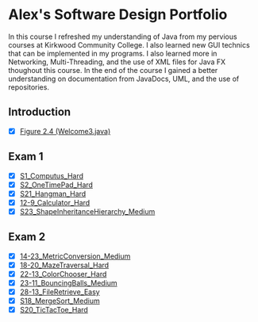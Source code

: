 # Alex's Software Design Portfolio
In this course I refreshed my understanding of Java from my pervious courses at Kirkwood Community College. I also learned new GUI technics that can be implemented in my programs. I also learned more in Networking, Multi-Threading, and the use of XML files for Java FX thoughout this course. In the end of the course I gained a better understanding on documentation from JavaDocs, UML, and the use of repositories.

## Introduction
- [x] [Figure 2.4 (Welcome3.java)](https://github.com/Aleyx4/Introduction-to-Software-Design-Fall-2017/tree/master/Figure%202.4%20(Welcome3.java) "Figure 2.4 (Welcome3.java)")

## Exam 1
- [x] [S1_Computus_Hard](https://github.com/Aleyx4/Introduction-to-Software-Design-Fall-2017/tree/master/S1_Computus_Hard "S1_Computus_Hard")
- [x] [S2_OneTimePad_Hard](https://github.com/Aleyx4/Introduction-to-Software-Design-Fall-2017/tree/master/S2_OneTimePad_Hard "S2_OneTimePad_Hard")
- [x] [S21_Hangman_Hard](https://github.com/Aleyx4/Introduction-to-Software-Design-Fall-2017/tree/master/S21_HangmanGUI_Hard "S21_Hangman_Hard")
- [x] [12-9_Calculator_Hard](https://github.com/Aleyx4/Introduction-to-Software-Design-Fall-2017/tree/master/12-9_Calculator_Hard "12-9_Calculator_Hard")
- [x] [S23_ShapeInheritanceHierarchy_Medium](https://github.com/Aleyx4/Introduction-to-Software-Design-Fall-2017/tree/master/S23_ShapeInheritanceHierarchy_Medium "S23_ShapeInheritanceHierarchy_Medium")

## Exam 2
- [x] [14-23_MetricConversion_Medium](https://github.com/Aleyx4/Introduction-to-Software-Design-Fall-2017/tree/master/14-23_MetricConversion_Medium "14-23_MetricConversion_Medium")
- [x] [18-20_MazeTraversal_Hard](https://github.com/Aleyx4/Introduction-to-Software-Design-Fall-2017/tree/master/18-20_MazeTraversal_Hard "18-20_MazeTraversal_Hard")
- [x] [22-13_ColorChooser_Hard](https://github.com/Aleyx4/Introduction-to-Software-Design-Fall-2017/tree/master/22-13_ColorChooser_Hard "22-13_ColorChooser_Hard")
- [x] [23-11_BouncingBalls_Medium](https://github.com/Aleyx4/Introduction-to-Software-Design-Fall-2017/tree/master/23-11_BouncingBalls_Medium "23-11_BouncingBalls_Medium")
- [x] [28-13_FileRetrieve_Easy](https://github.com/Aleyx4/Introduction-to-Software-Design-Fall-2017/tree/master/28-13_FileRetrieve_Easy "28-13_FileRetrieve_Easy")
- [x] [S18_MergeSort_Medium](https://github.com/Aleyx4/Introduction-to-Software-Design-Fall-2017/tree/master/S18_MergeSort_Medium "S18_MergeSort_Medium")
- [x] [S20_TicTacToe_Hard](https://github.com/Aleyx4/Introduction-to-Software-Design-Fall-2017/tree/master/S20_TicTacToe_Hard "S20_TicTacToe_Hard")

